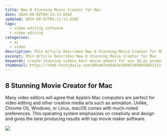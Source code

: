 ```yaml
---
title: New 8 Stunning Movie Creator for Mac
date: 2024-08-02T04:11:13.658Z
updated: 2024-08-03T04:11:13.658Z
tags: 
  - video editing software
  - video editing
categories: 
  - ai
  - video
description: This Article Describes New 8 Stunning Movie Creator for Mac
excerpt: This Article Describes New 8 Stunning Movie Creator for Mac
keywords: create stunning videos best movie makers for win 10,ai animation 8 stunning movie creator for mac,8 stunning movie creator for mac,mavericks movie maker how to create stunning videos,create stunning movies online for free top 9 options,top 10 intro video creators for stunning movie openers,avs mac video editor create stunning videos
thumbnail: https://thmb.techidaily.com/84ba87eddab3e368851899b58852311f605514d50db5d45ec6de18d3ab0b6cd6.jpg
---
```


## 8 Stunning Movie Creator for Mac

Many video editors will agree that Apple’s Mac computers are perfect for video editing and other creative media arts such as animation. Unlike, Chrome OS, Windows, or Linux, macOS comes with much-noted preferences. This operating system emphasizes on creativity and design and gives the best producing results with top movie maker software.



<ins class="adsbygoogle"
      style="display:block"
      data-ad-client="ca-pub-7571918770474297"
      data-ad-slot="8358498916"
      data-ad-format="auto"
      data-full-width-responsive="true"></ins>
<!-- affiliate ads begin -->
<a href="https://secure.2checkout.com/order/checkout.php?PRODS=33729450&QTY=1&AFFILIATE=108875&CART=1"><img src="https://secure.avangate.com/images/merchant/7f687767ccf20fcea1c9dc4a5adc2326/Digisigner_banner_728_x_90_color_version.png" border="0"></a>
<!-- affiliate ads end -->